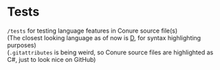 # Tests
`/tests` for testing language features in Conure source file(s)</br>
(The closest looking language as of now is [D](https://dlang.org), for syntax highlighting purposes)</br>
(`.gitattributes` is being weird, so Conure source files are highlighted as C#, just to look nice on GitHub)
